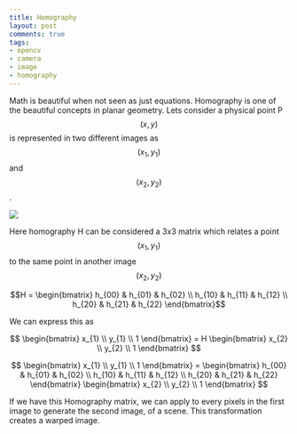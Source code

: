```yaml
---
title: Homography
layout: post
comments: true
tags:
- opencv
- camera
- image
- homography
---
```


Math is beautiful when not seen as just equations. Homography is one of the beautiful concepts in planar geometry. Lets consider a physical point P$$( x, y) $$ is represented in two different images as $$( x_{1}, y_{1}) $$ and $$( x_{2}, y_{2}) $$.

![](../../upload/homography-1.png)

Here homography H can be considered a 3x3 matrix which relates a point $$( x_{1}, y_{1}) $$ to the same point in another image $$( x_{2}, y_{2}) $$ 

$$H = \begin{bmatrix}
h_{00} & h_{01} & h_{02} \\
h_{10} & h_{11} & h_{12} \\
h_{20} & h_{21} & h_{22} 
\end{bmatrix}$$

We can express this as

$$ 
\begin{bmatrix}
x_{1} \\
y_{1} \\
1 
\end{bmatrix} = H \begin{bmatrix}
x_{2} \\
y_{2} \\
1  
\end{bmatrix} $$

$$ 
\begin{bmatrix}
x_{1} \\
y_{1} \\
1 
\end{bmatrix} = \begin{bmatrix}
h_{00} & h_{01} & h_{02} \\
h_{10} & h_{11} & h_{12} \\
h_{20} & h_{21} & h_{22} 
\end{bmatrix}
\begin{bmatrix}
x_{2} \\
y_{2} \\
1  
\end{bmatrix} $$

If we have this Homography matrix, we can apply to every pixels in the first image to generate the second image, of a scene. This transformation creates a warped image.
